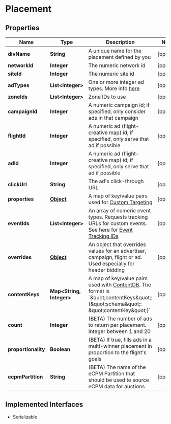 

# Placement

## Properties

Name | Type | Description | Notes
------------ | ------------- | ------------- | -------------
**divName** | **String** | A unique name for the placement defined by you |  [optional]
**networkId** | **Integer** | The numeric network id |  [optional]
**siteId** | **Integer** | The numeric site id |  [optional]
**adTypes** | **List&lt;Integer&gt;** | One or more integer ad types. More info [here](https://dev.adzerk.com/docs/ad-sizes) |  [optional]
**zoneIds** | **List&lt;Integer&gt;** | Zone IDs to use |  [optional]
**campaignId** | **Integer** | A numeric campaign id; if specified, only consider ads in that campaign |  [optional]
**flightId** | **Integer** | A numeric ad (flight-creative map) id; if specified, only serve that ad if possible |  [optional]
**adId** | **Integer** | A numeric ad (flight-creative map) id; if specified, only serve that ad if possible |  [optional]
**clickUrl** | **String** | The ad&#39;s click-through URL |  [optional]
**properties** | [**Object**](.md) | A map of key/value pairs used for [Custom Targeting](https://dev.adzerk.com/docs/custom-targeting) |  [optional]
**eventIds** | **List&lt;Integer&gt;** | An array of numeric event types. Requests tracking URLs for custom events. See here for [Event Tracking IDs](https://dev.adzerk.com/v1.0/docs/custom-event-tracking) |  [optional]
**overrides** | [**Object**](.md) | An object that overrides values for an advertiser, campaign, flight or ad. Used especially for header bidding |  [optional]
**contentKeys** | **Map&lt;String, Integer&gt;** | A map of key/value pairs used with [ContentDB](https://dev.adzerk.com/docs/contentdb-1). The format is &#x60;\&quot;contentKeys\&quot;: {\&quot;schema\&quot;: \&quot;contentKey\&quot;}&#x60; |  [optional]
**count** | **Integer** | (BETA) The number of ads to return per placement. Integer between 1 and 20 |  [optional]
**proportionality** | **Boolean** | (BETA) If true, fills ads in a multi-winner placement in proportion to the flight&#39;s goals |  [optional]
**ecpmPartition** | **String** | (BETA) The name of the eCPM Partition that should be used to source eCPM data for auctions |  [optional]


## Implemented Interfaces

* Serializable


